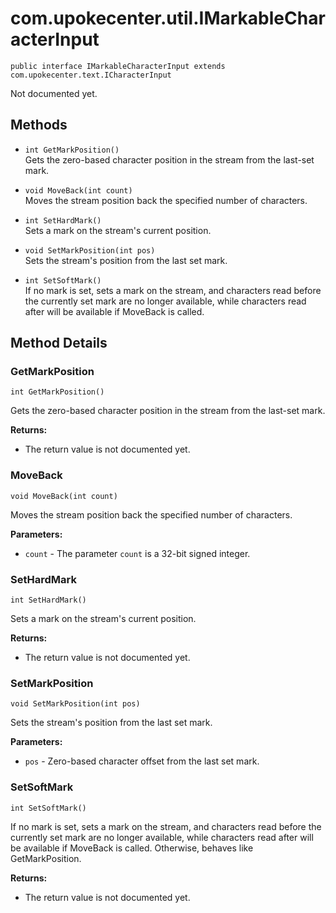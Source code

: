 # com.upokecenter.util.IMarkableCharacterInput

    public interface IMarkableCharacterInput extends com.upokecenter.text.ICharacterInput

Not documented yet.

## Methods

* `int GetMarkPosition()`<br>
 Gets the zero-based character position in the stream from the last-set mark.

* `void MoveBack(int count)`<br>
 Moves the stream position back the specified number of characters.

* `int SetHardMark()`<br>
 Sets a mark on the stream's current position.

* `void SetMarkPosition(int pos)`<br>
 Sets the stream's position from the last set mark.

* `int SetSoftMark()`<br>
 If no mark is set, sets a mark on the stream, and characters read before the
 currently set mark are no longer available, while characters read after will
 be available if MoveBack is called.

## Method Details

### GetMarkPosition

    int GetMarkPosition()

Gets the zero-based character position in the stream from the last-set mark.

**Returns:**

* The return value is not documented yet.

### MoveBack

    void MoveBack(int count)

Moves the stream position back the specified number of characters.

**Parameters:**

* <code>count</code> - The parameter <code>count</code> is a 32-bit signed integer.

### SetHardMark

    int SetHardMark()

Sets a mark on the stream's current position.

**Returns:**

* The return value is not documented yet.

### SetMarkPosition

    void SetMarkPosition(int pos)

Sets the stream's position from the last set mark.

**Parameters:**

* <code>pos</code> - Zero-based character offset from the last set mark.

### SetSoftMark

    int SetSoftMark()

If no mark is set, sets a mark on the stream, and characters read before the
 currently set mark are no longer available, while characters read after will
 be available if MoveBack is called. Otherwise, behaves like GetMarkPosition.

**Returns:**

* The return value is not documented yet.
